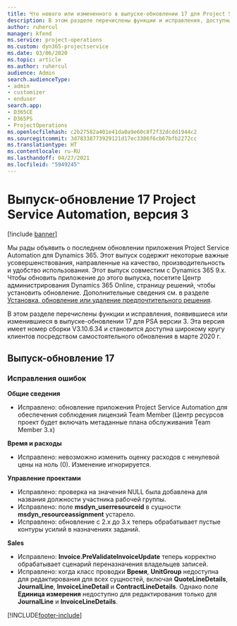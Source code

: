 ```yaml
---
title: Что нового или измененного в выпуске-обновлении 17 для Project Service Automation версии 3
description: В этом разделе перечислены функции и исправления, доступные в выпуске-обновлении 17 для Project Service Automation версии 3.
author: ruhercul
manager: kfend
ms.service: project-operations
ms.custom: dyn365-projectservice
ms.date: 03/06/2020
ms.topic: article
ms.author: ruhercul
audience: Admin
search.audienceType:
- admin
- customizer
- enduser
search.app:
- D365CE
- D365PS
- ProjectOperations
ms.openlocfilehash: c2b27582a401e41da0a9e60c8f2f32dcdd1944c2
ms.sourcegitcommit: 3d78338773929121d17ec3386f6cb67bfb2272cc
ms.translationtype: HT
ms.contentlocale: ru-RU
ms.lasthandoff: 04/27/2021
ms.locfileid: "5949245"
---
```

# <a name="project-service-automation-update-release-17-v3"></a>Выпуск-обновление 17 Project Service Automation, версия 3

[!include [banner](../includes/psa-now-project-operations.md)]

Мы рады объявить о последнем обновлении приложения Project Service Automation для Dynamics 365. Этот выпуск содержит некоторые важные усовершенствования, направленные на качество, производительность и удобство использования.  Этот выпуск совместим с Dynamics 365 9.x. Чтобы обновить приложение до этого выпуска, посетите Центр администрирования Dynamics 365 Online, страницу решений, чтобы установить обновление. Дополнительные сведения см. в разделе [Установка, обновление или удаление предпочтительного решения](/power-platform/admin/install-remove-preferred-solution).

В этом разделе перечислены функции и исправления, появившиеся или изменившиеся в выпуске-обновлении 17 для PSA версии 3. Эта версия имеет номер сборки V3.10.6.34 и становится доступна широкому кругу клиентов посредством самостоятельного обновления в марте 2020 г.


## <a name="update-release-17"></a>Выпуск-обновление 17

### <a name="bug-fixes"></a>Исправления ошибок

**Общие сведения**

- Исправлено: обновление приложения Project Service Automation для обеспечения соблюдения лицензий Team Member (Центр ресурсов проект будет включать метаданные плана обслуживания Team Member 3.x)
 
**Время и расходы**

- Исправлено: невозможно изменить оценку расходов с ненулевой цены на ноль (0). Изменение игнорируется.

**Управление проектами**

- Исправлено: проверка на значения NULL была добавлена для названия должности участника рабочей группы.
- Исправлено: поле **msdyn_userresourceid** в сущности **msdyn_resourceassignment** устарело.
- Исправлено: обновление с 2.x до 3.x теперь обрабатывает пустые контуры усилий в назначениях заданий.

**Sales**

- Исправлено: **Invoice.PreValidateInvoiceUpdate** теперь корректно обрабатывает сценарий переназначения владельцев записей.
- Исправлено: когда класс проводки **Время**, **UnitGroup** недоступна для редактирования для всех сущностей, включая **QuoteLineDetails**, **JournalLine**, **InvoiceLineDetail** и **ContractLineDetails**. Однако поле **Единица измерения** недоступно для редактирования только для **JournalLine** и **InvoiceLineDetails**.




[!INCLUDE[footer-include](../includes/footer-banner.md)]